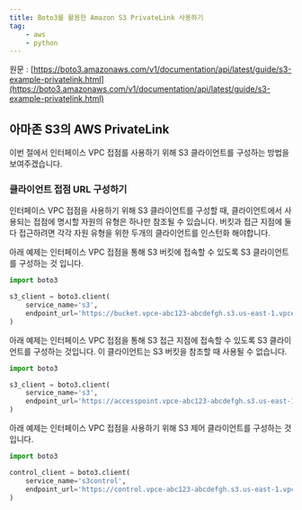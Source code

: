 ```yaml
---
title: Boto3를 활용한 Amazon S3 PrivateLink 사용하기
tag:
    - aws
    - python
---
```


원문 : [https://boto3.amazonaws.com/v1/documentation/api/latest/guide/s3-example-privatelink.html](https://boto3.amazonaws.com/v1/documentation/api/latest/guide/s3-example-privatelink.html)

## 아마존 S3의 AWS PrivateLink

이번 절에서 인터페이스 VPC 접점를 사용하기 위해 S3 클라이언트를 구성하는 방법을 보여주겠습니다.

### 클라이언트 접점 URL 구성하기

인터페이스 VPC 접점을 사용하기 위해 S3 클라이언트를 구성할 때, 클라이언트에서 사용되는 접점에 명시할 자원의 유형은 하나만 참조될 수 있습니다. 버킷과 접근 지점에 둘다 접근하려면 각각 자원 유형을 위한 두개의 클라이언트를 인스턴화 해야합니다.

아래 예제는 인터페이스 VPC 접점을 통해 S3 버킷에 접속할 수 있도록 S3 클라이언트를 구성하는 것 입니다.

```python
import boto3

s3_client = boto3.client(
    service_name='s3',
    endpoint_url='https://bucket.vpce-abc123-abcdefgh.s3.us-east-1.vpce.amazonaws.com'
)
```

아래 예제는 인터페이스 VPC 접점을 통해 S3 접근 지점에 접속할 수 있도록 S3 클라이언트를 구성하는 것입니다. 이 클라이언트는 S3 버킷을 참조할 때 사용될 수 없습니다.

```python
import boto3

s3_client = boto3.client(
    service_name='s3',
    endpoint_url='https://accesspoint.vpce-abc123-abcdefgh.s3.us-east-1.vpce.amazonaws.com'
)
```

아래 예제는 인터페이스 VPC 접점을 사용하기 위해 S3 제어 클라이언트를 구성하는 것 입니다.

```python
import boto3

control_client = boto3.client(
    service_name='s3control',
    endpoint_url='https://control.vpce-abc123-abcdefgh.s3.us-east-1.vpce.amazonaws.com'
)
```